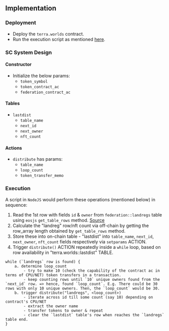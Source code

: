 ## Implementation

### Deployment
* Deploy the `terra.worlds` contract.
* Run the execution script as mentioned [here](#execution).

### SC System Design
#### Constructor
* Initialize the below params:
	- `token_symbol`
	- `token_contract_ac`
	- `federation_contract_ac`

#### Tables
* `lastdist`
	- `table_name`
	- `next_id`
	- `next_owner`
	- `nft_count`

#### Actions
* `distribute` has params:
	- `table_name`
	- `loop_count`
	- `token_transfer_memo`

### Execution
A script in `NodeJS` would perform these operations (mentioned below) in sequence:

1. Read the 1st row with fields `id` & `owner` from `federation::landregs` table using `eosjs` `get_table_rows` method. [Source](https://developers.eos.io/manuals/eosjs/v21.0/how-to-guides/how-to-get-table-information/#get-table-rows)
1. Calculate the "landreg" row/nft count via off-chain by getting the row_array length obtained by `get_table_rows` method.
1. Store these into on-chain table - "lastdist" into `table_name`, `next_id`, `next_owner`, `nft_count` fields respectively via `setparams` ACTION.
1. Trigger `distribute()` ACTION repeatedly inside a `while` loop, based on row availability in "terra.worlds::lastdist" TABLE.
```
while (`landregs` row is found) {
	a. determine loop_count
		- try to make 10 (check the capability of the contract ac in terms of CPU/NET) token transfers in a transaction.
		- keep counting rows until `10` unique owners found from the `next_id` row. => hence, found `loop_count`. E.g. There could be 30 rows with only 10 unique owners. Then, the `loop_count` would be 30.
	b. trigger distribute("landregs", <loop_count>)
		- iterate across id till some count (say 10) depending on contract's CPU/NET
		- extract the owner name
		- transfer tokens to owner & repeat
		- clear the `lastdist` table's row when reaches the `landregs` table end.
}
```